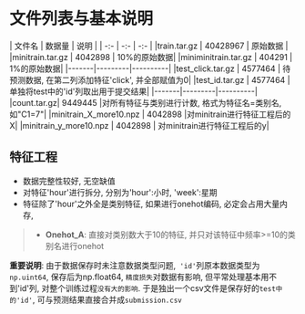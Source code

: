 # 文件列表与基本说明

| 文件名 | 数据量 | 说明 |
| -:- | -:- | -:- |
|train.tar.gz | 40428967 | 原始数据 |
|minitrain.tar.gz | 4042898 | 10%的原始数据|
|miniminitrain.tar.gz | 404291 | 1%的原始数据|
|-------|---------|----------|
|test_click.tar.gz | 4577464 | 待预测数据, 在第二列添加特征'click', 并全部赋值为0|
|test_id.tar.gz | 4577464 | 单独将test中的'id'列取出用于提交结果|
|-------|---------|----------|
|count.tar.gz| 9449445 |对所有特征与类别进行计数, 格式为特征名=类别名, 如"C1=7"|
|minitrain_X_more10.npz | 4042898 |对minitrain进行特征工程后的X|
|minitrain_y_more10.npz | 4042898 | 对minitrain进行特征工程后的y|

## 特征工程

- 数据完整性较好, 无空缺值
- 对特征'hour'进行拆分, 分别为'hour':小时, 'week':星期
- 特征除了'hour'之外全是类别特征, 如果进行onehot编码, 必定会占用大量内存, 

> - **Onehot_A**: 直接对类别数大于10的特征, 并只对该特征中频率>=10的类别名进行onehot

**重要说明**: 由于数据保存时未注意数据类型问题,` 'id'`列原本数据类型为`np.uint64`, 保存后为np.float64, `精度损失`对数据有影响, 但平常处理基本用不到'id'列, 对整个训练过程`没有大的影响`. 于是独出一个csv文件是保存好的`test中的'id'`, 可与预测结果直接合并成`submission.csv`

